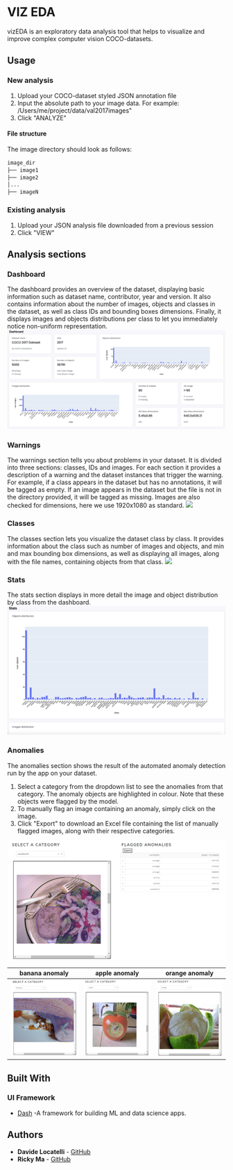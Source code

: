 # VIZ EDA
vizEDA is an exploratory data analysis tool that helps to visualize and improve complex computer vision COCO-datasets.

## Usage
### New analysis
1. Upload your COCO-dataset styled JSON annotation file
2. Input the absolute path to your image data. For example: /Users/me/project/data/val2017images"
3. Click "ANALYZE"

#### File structure
The image directory should look as follows:
```markdown
image_dir
├── image1
├── image2
│...
├── imageN
```

### Existing analysis
1. Upload your JSON analysis file downloaded from a previous session
2. Click "VIEW"

## Analysis sections

### Dashboard
The dashboard provides an overview of the dataset, displaying basic information such as dataset name, contributor, year and version.
It also contains information about the number of images, objects and classes in the dataset, as well as class IDs and bounding boxes dimensions.
Finally, it displays images and objects distributions per class to let you immediately notice non-uniform representation.
![](assets/images/dashboard.png)

### Warnings
The warnings section tells you about problems in your dataset. It is divided into three sections: classes, IDs and images.
For each section it provides a description of a warning and the dataset instances that trigger the warning.
For example, if a class appears in the dataset but has no annotations, it will be tagged as empty. 
If an image appears in the dataset but the file is not in the directory provided, it will be tagged as missing.
Images are also checked for dimensions, here we use 1920x1080 as standard.
![](assets/images/warnings)

### Classes
The classes section lets you visualize the dataset class by class. It provides information about the class such as number of images and objects,
and min and max bounding box dimensions, as well as displaying all images, along with the file names, containing objects from that class.
![](assets/images/classes.png)

### Stats
The stats section displays in more detail the image and object distribution by class from the dashboard.
![](assets/images/stats.png)

### Anomalies
The anomalies section shows the result of the automated anomaly detection run by the app on your dataset.

1. Select a category from the dropdown list to see the anomalies from that category. The anomaly objects are
highlighted in colour. Note that these objects were flagged by the model.
2. To manually flag an image containing an anomaly, simply click on the image.
3. Click "Export" to download an Excel file containing the list of manually flagged images, along with their respective
categories.

![](assets/anomalies.png)

banana anomaly             |  apple anomaly          |  orange anomaly
:-------------------------:|:-------------------------:|:-------------------------:
![](assets/banana.png)  |  ![](assets/apple.png) | ![](assets/orange.png)

## Built With
### UI Framework
* [Dash](https://plotly.com/dash/) -A framework for building ML and data science apps.

## Authors
* **Davide Locatelli** - [GitHub](https://github.com/dl2198)
* **Ricky Ma** - [GitHub](https://github.com/ricky-ma)